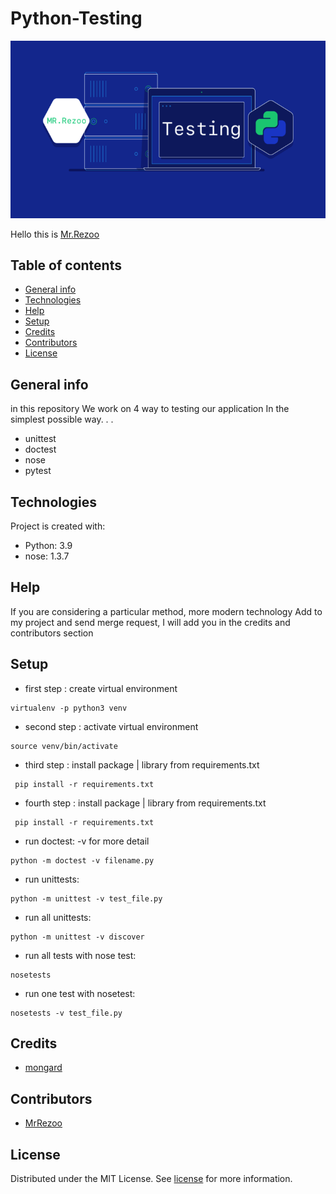 # Python-Testing

![python](assets/test.png)

Hello this is [Mr.Rezoo](https://www.linkedin.com/in/reza-mobaraki/)

## Table of contents

* [General info](#General-info)
* [Technologies](#Technologies)
* [Help](#Help)
* [Setup](#Setup)
* [Credits](#credits)
* [Contributors](#Contributors)
* [License](#license)

## General info

in this repository We work on 4 way to testing our application 
In the simplest possible way. . .

* unittest
* doctest
* nose
* pytest

## Technologies

Project is created with:

* Python: 3.9
* nose: 1.3.7

## Help

If you are considering a particular method, more modern technology Add to my
project and send merge request, I will add you in the credits and contributors
section

## Setup

* first step : create virtual environment

```shell
virtualenv -p python3 venv 
```

* second step : activate virtual environment

```shell
source venv/bin/activate  
```

* third step : install package | library from requirements.txt

```shell
 pip install -r requirements.txt
```

* fourth step : install package | library from requirements.txt

```shell
 pip install -r requirements.txt
```

* run doctest: -v for more detail
```shell
python -m doctest -v filename.py
```


* run unittests:

```shell
python -m unittest -v test_file.py
```
* run all unittests:

```shell
python -m unittest -v discover
```
* run all tests with nose test:

```shell
nosetests
```
* run one test with nosetest:

```shell
nosetests -v test_file.py
```
## Credits

* [mongard](https://www.mongard.ir/courses/unittest)

## Contributors

* [MrRezoo](https://github.com/MrRezoo)

## License

Distributed under the MIT License. See [license](LICENSE) for more information.